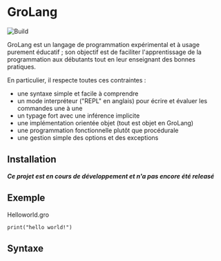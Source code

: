 # GroLang

![Build](https://github.com/hbraux/grolang/workflows/maven/badge.svg)


GroLang est un langage de programmation expérimental et à usage purement éducatif ; son objectif est de faciliter
l'apprentissage de la programmation aux débutants tout en leur enseignant des bonnes pratiques.

En particulier, il respecte toutes ces contraintes :
* une syntaxe simple et facile à comprendre
* un mode interpréteur ("REPL" en anglais) pour écrire et évaluer les commandes une à une
* un typage fort avec une inférence implicite
* une implémentation orientée objet (tout est objet en GroLang)
* une programmation fonctionnelle plutôt que procédurale
* une gestion simple des options et des exceptions

## Installation

***Ce projet est en cours de développement et n'a pas encore été releasé***



## Exemple

Helloworld.gro
```
print("hello world!")
```

## Syntaxe

